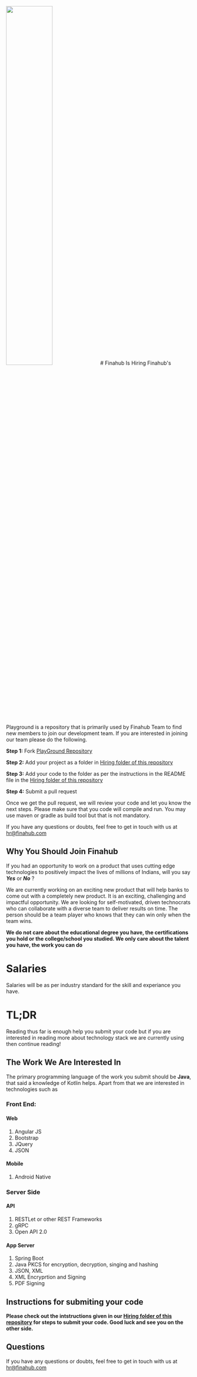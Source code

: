 <img src ="https://raw.githubusercontent.com/Finahub/PlayGround/main/images/hiring%20banner.png" style="width:50%;">
# Finahub Is Hiring
Finahub's Playground is a repository that is primarily used by Finahub Team to find new members to join our development team. If you are interested in joining our team please do the following.

 **Step 1:** Fork [PlayGround Repository](https://github.com/Finahub/PlayGround)
 
 **Step 2:** Add your project as a folder in [Hiring folder of this repository](https://github.com/Finahub/PlayGround/tree/main/Hiring) 
 
 **Step 3:** Add your code to the folder as per the instructions in the README file in the [Hiring folder of this repository](https://github.com/Finahub/PlayGround/tree/main/Hiring)  
 
 **Step 4:** Submit a pull request
 
Once we get the pull request, we will review your code and let you know the next steps. Please make sure that you code will compile and run. You may use maven or gradle as build tool but that is not mandatory.

If you have any questions or doubts, feel free to get in touch with us at hr@finahub.com

## Why You Should Join Finahub
If you had an opportunity to work on a product that uses cutting edge technologies to positively impact the lives of millions of Indians, will you say ***Yes*** or ***No*** ?

We are currently working on an exciting new product that will help banks to come out with a completely new product. It is an exciting, challenging and impactful opportunity. 
We are looking for self-motivated, driven technocrats who can collaborate with a diverse team to deliver results on time. The person should be a team player who knows that they can win only when the team wins.

**We do not care about the educational degree you have, the certifications you hold or the college/school you studied. We only care about the talent you have, the work you can do**
# Salaries
Salaries will be as per industry standard for the skill and experiance you have.

# TL;DR
Reading thus far is enough help you submit your code but if you are interested in reading more about technology stack we are currently using then continue reading!

## The Work We Are Interested In
The primary programming language of the work you submit should be **Java**, that said a knowledge of Kotlin helps.
Apart from that we are interested in technologies such as

### Front End:
#### Web
   1. Angular JS
   2. Bootstrap 
   3. JQuery 
   4. JSON

#### Mobile
   1. Android Native


### Server Side
#### API
   1. RESTLet or other REST Frameworks
   2. gRPC
   3. Open API 2.0

#### App Server
   1. Spring Boot
   2. Java PKCS for encryption, decryption, singing and hashing
   3. JSON, XML
   4. XML Encryprtion and Signing
   5. PDF Signing
   
## Instructions for submiting your code
**Please check out the intstructions given in our [Hiring folder of this repository](https://github.com/Finahub/PlayGround/tree/main/Hiring) for steps to submit your code. 
Good luck and see you on the other side.**

## Questions
If you have any questions or doubts, feel free to get in touch with us at hr@finahub.com

